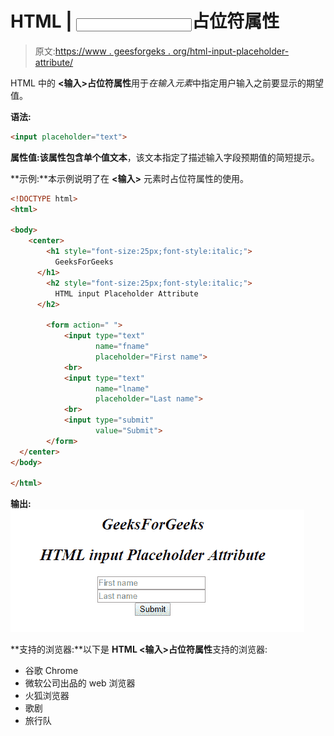 # HTML | <input>占位符属性

> 原文:[https://www . geesforgeks . org/html-input-placeholder-attribute/](https://www.geeksforgeeks.org/html-input-placeholder-attribute/)

HTML 中的 **<输入>占位符属性**用于*在输入元素*中指定用户输入之前要显示的期望值。

**语法:**

```html
<input placeholder="text"> 
```

**属性值:**该属性包含单个值**文本**，该文本指定了描述输入字段预期值的简短提示。

**示例:**本示例说明了在 **<输入>** 元素时占位符属性的使用。

```html
<!DOCTYPE html>
<html>

<body>
    <center>
        <h1 style="font-size:25px;font-style:italic;">
          GeeksForGeeks
      </h1>
        <h2 style="font-size:25px;font-style:italic;">
          HTML input Placeholder Attribute
      </h2>

        <form action=" ">
            <input type="text"
                   name="fname"
                   placeholder="First name">
            <br>
            <input type="text"
                   name="lname" 
                   placeholder="Last name">
            <br>
            <input type="submit" 
                   value="Submit">
        </form>
  </center>
</body>

</html>
```

**输出:**
![](img/6a294b560db1458ccb37feab43a1734a.png)

**支持的浏览器:**以下是 **HTML <输入>占位符属性**支持的浏览器:

*   谷歌 Chrome
*   微软公司出品的 web 浏览器
*   火狐浏览器
*   歌剧
*   旅行队